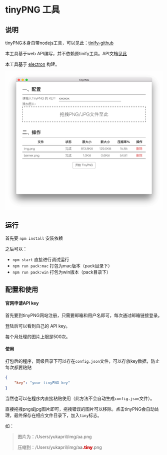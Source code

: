 # tinyPNG 工具

## 说明

tinyPNG本身自带nodejs工具，可以见此：[tinify-github](https://github.com/tinify/tinify-nodejs)

本工具基于web API编写，并不依赖原tinify工具。API文档[见此](https://tinypng.com/developers/reference)

本工具基于 [electron](http://electron.atom.io/) 构建。

![image](https://raw.githubusercontent.com/yukapril/tinyPNG/master/screenshot.tidy.png)

## 运行

首先要 `npm install` 安装依赖

之后可以：

* `npm start` 直接进行调试运行
* `npm run pack:mac` 打包为mac版本（pack目录下）
* `npm run pack:win` 打包为win版本（pack目录下）

## 配置和使用

#### 官网申请API key

首先要到tinyPNG网站注册，只需要邮箱和用户名即可，每次通过邮箱链接登录。

登陆后可以看到自己的 API key。

每个月处理的图片上限是500次。

#### 使用

打包后的程序，同级目录下可以存在`config.json`文件，可以存放key数据，防止每次都要粘贴

```json
{
    "key": "your tinyPNG key"
}
```

当然也可以在程序内直接粘贴使用（此方法不会自动生成`config.json`文件）。

直接拖拽png或jpg图片即可，拖拽错误的图片可以移除。点击tinyPNG会自动处理，最终保存在相应文件目录下，加入`tiny`标志。

如：

> 图片为：/Users/yukapril/img/aa.png 
>
> 压缩到：/Users/yukapril/img/aa<span style="color:#c00;font-weight:900;">.tiny</span>.png

